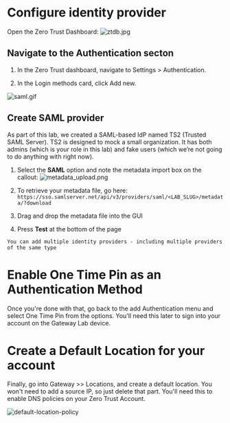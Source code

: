 # Configure identity provider

Open the Zero Trust Dashboard:
![ztdb.jpg](https://storage.franktaylor.io/a40d5545ab9b313238282d8dc55c33ec34a87f1b/Screenshot%20Home%20%20CF%20ZT%20Lab%20-%20chunky-photo%20%20Cloudflare%202022-06-14%20at%2006.02%20prfpmE96.jpg)

## Navigate to the Authentication secton

1. In the Zero Trust dashboard, navigate to Settings > Authentication.

2. In the Login methods card, click Add new.

![saml.gif](https://storage.franktaylor.io/a40d5545ab9b313238282d8dc55c33ec34a87f1b/Screenshot%20Cloudflare%20Zero%20Trust%202022-06-11%20at%2009.36%209yriuMlG.gif)

## Create SAML provider

As part of this lab, we created a SAML-based IdP named TS2 (Trusted SAML Server). TS2 is designed to mock a small organization. It has both admins (which is your role in this lab) and fake users (which we’re not going to do anything with right now).

1. Select the **SAML** option and note the metadata import box on the callout:
   ![metadata_upload.png](https://storage.franktaylor.io/a40d5545ab9b313238282d8dc55c33ec34a87f1b/Screenshot%20Settings%20-%20Cloudflare%20Zero%20Trust%202022-06-14%20at%2006.14%20w5nqfq7L.jpg)

2. To retrieve your metadata file, go here: `https://sso.samlserver.net/api/v3/providers/saml/<LAB_SLUG>/metadata/?download`

3. Drag and drop the metadata file into the GUI

4. Press **Test** at the bottom of the page

```{admonition} Note
You can add multiple identity providers - including multiple providers of the same type
```
# Enable One Time Pin as an Authentication Method

Once you're done with that, go back to the add Authentication menu and select One Time Pin from the options. You'll need this later to sign into your account on the Gateway Lab device.

# Create a Default Location for your account

Finally, go into Gateway >> Locations, and create a default location. You won't need to add a source IP, so just delete that part. You'll need this to enable DNS policies on your Zero Trust Account.

![default-location-policy](https://storage.franktaylor.io/a40d5545ab9b313238282d8dc55c33ec34a87f1b/Image%206-14-22%20at%207.57%20AM.jpg)